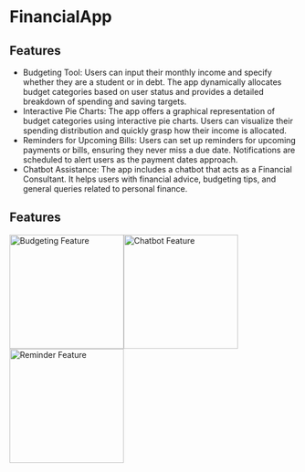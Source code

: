# FinancialApp
## Features

* Budgeting Tool: Users can input their monthly income and specify whether they are a student or in debt. The app dynamically allocates budget categories based on user status and provides a detailed breakdown of spending and saving targets.
* Interactive Pie Charts: The app offers a graphical representation of budget categories using interactive pie charts. Users can visualize their spending distribution and quickly grasp how their income is allocated.
* Reminders for Upcoming Bills: Users can set up reminders for upcoming payments or bills, ensuring they never miss a due date. Notifications are scheduled to alert users as the payment dates approach.
* Chatbot Assistance: The app includes a chatbot that acts as a Financial Consultant. It helps users with financial advice, budgeting tips, and general queries related to personal finance.

## Features

<div style="display: flex; flex-wrap: wrap">
    <img src="https://github.com/jmai321/financialapp/raw/main/budgetingfeature.gif" alt="Budgeting Feature" width="200"/>
    <img src="https://github.com/jmai321/financialapp/raw/main/chatbotfeature.gif" alt="Chatbot Feature" width="200"/>
    <img src="https://github.com/jmai321/financialapp/raw/main/reminderfeature.gif" alt="Reminder Feature" width="200"/>
</div>

